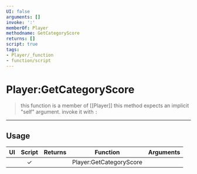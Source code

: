 ```yaml
---
UI: false
arguments: []
invoke: ':'
memberOf: Player
methodname: GetCategoryScore
returns: []
script: true
tags:
- Player/_function
- function/script
---
```

# Player:GetCategoryScore
> this function is a member of [[Player]]
> this method expects an implicit "self" argument. invoke it with `:`
-----
## Usage
|  UI | Script | Returns | Function | Arguments |
|:---:|:------:|-------:|:--------:|:---------|
| |✓||Player:GetCategoryScore||
